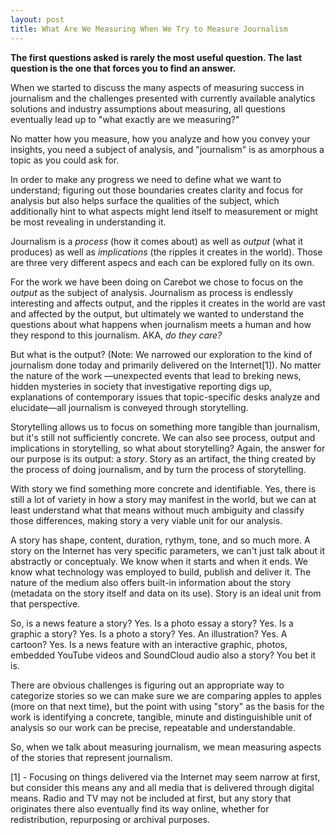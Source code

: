 ```yaml
---
layout: post
title: What Are We Measuring When We Try to Measure Journalism
---
```


**The first questions asked is rarely the most useful question. The last question is the one that forces you to find an answer.**

When we started to discuss the many aspects of measuring success in journalism and the challenges presented with currently available analytics solutions and industry assumptions about measuring, all questions eventually lead up to "what exactly are we measuring?"

No matter how you measure, how you analyze and how you convey your insights, you need a subject of analysis, and "journalism" is as amorphous a topic as you could ask for. 

In order to make any progress we need to define what we want to understand; figuring out those boundaries creates clarity and focus for analysis but also helps surface the qualities of the subject, which additionally hint to what aspects might lend itself to measurement or might be most revealing in understanding it.

Journalism is a *process* (how it comes about) as well as *output* (what it produces) as well as *implications* (the ripples it creates in the world). Those are three very different aspecs and each can be explored fully on its own. 

For the work we have been doing on Carebot we chose to focus on the *output* as the subject of analysis. Journalism as process is endlessly interesting and affects output, and the ripples it creates in the world are vast and affected by the output, but ultimately we wanted to understand the questions about what happens when journalism meets a human and how they respond to this journalism. AKA, *do they care?*

But what is the output? (Note: We narrowed our exploration to the kind of journalism done today and primarily delivered on the Internet[1]). No matter the nature of the work —unexpected events that lead to breking news, hidden mysteries in society that investigative reporting digs up, explanations of contemporary issues that topic-specific desks analyze and elucidate—all journalism is conveyed through storytelling.

Storytelling allows us to focus on something more tangible than journalism, but it's still not sufficiently concrete. We can also see process, output and implications in storytelling, so what about storytelling? Again, the answer for our purpose is its output: a *story*. Story as an artifact, the thing created by the process of doing journalism, and by turn the process of storytelling. 

With story we find something more concrete and identifiable. Yes, there is still a lot of variety in how a story may manifest in the world, but we can at least understand what that means without much ambiguity and classify those differences, making story a very viable unit for our analysis.

A story has shape, content, duration, rythym, tone, and so much more. A story on the Internet has very specific parameters, we can't just talk about it abstractly or conceptualy. We know when it starts and when it ends. We know what technology was employed to build, publish and deliver it. The nature of the medium also offers built-in information about the story (metadata on the story itself and data on its use). Story is an ideal unit from that perspective. 

So, is a news feature a story? Yes. Is a photo essay a story? Yes. Is a graphic a story? Yes. Is a photo a story? Yes. An illustration? Yes. A cartoon? Yes. Is a news feature with an interactive graphic, photos, embedded YouTube videos and SoundCloud audio also a story? You bet it is. 

There are obvious challenges is figuring out an appropriate way to categorize stories so we can make sure we are comparing apples to apples (more on that next time), but the point with using "story" as the basis for the work is identifying a concrete, tangible, minute and distinguishible unit of analysis so our work can be precise, repeatable and understandable. 

So, when we talk about measuring journalism, we mean measuring aspects of the stories that represent journalism. 

[1] - Focusing on things delivered via the Internet may seem narrow at first, but consider this means any and all media that is delivered through digital means. Radio and TV may not be included at first, but any story that originates there also eventually find its way online, whether for redistribution, repurposing or archival purposes.

